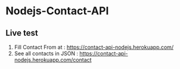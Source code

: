 # Nodejs-Contact-API

## Live test
1. Fill Contact From at : https://contact-api-nodejs.herokuapp.com/
2. See all contacts in JSON : https://contact-api-nodejs.herokuapp.com/contact
